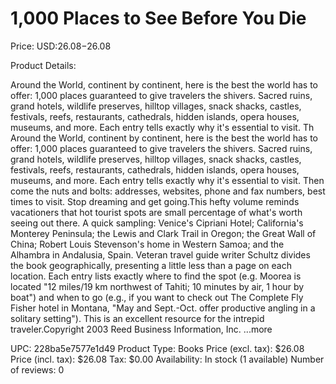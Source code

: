 # 1,000 Places to See Before You Die

Price: USD:$26.08-$26.08

Product Details:

Around the World, continent by continent, here is the best the world has to offer: 1,000 places guaranteed to give travelers the shivers. Sacred ruins, grand hotels, wildlife preserves, hilltop villages, snack shacks, castles, festivals, reefs, restaurants, cathedrals, hidden islands, opera houses, museums, and more. Each entry tells exactly why it's essential to visit. Th Around the World, continent by continent, here is the best the world has to offer: 1,000 places guaranteed to give travelers the shivers. Sacred ruins, grand hotels, wildlife preserves, hilltop villages, snack shacks, castles, festivals, reefs, restaurants, cathedrals, hidden islands, opera houses, museums, and more. Each entry tells exactly why it's essential to visit. Then come the nuts and bolts: addresses, websites, phone and fax numbers, best times to visit. Stop dreaming and get going.This hefty volume reminds vacationers that hot tourist spots are small percentage of what's worth seeing out there. A quick sampling: Venice's Cipriani Hotel; California's Monterey Peninsula; the Lewis and Clark Trail in Oregon; the Great Wall of China; Robert Louis Stevenson's home in Western Samoa; and the Alhambra in Andalusia, Spain. Veteran travel guide writer Schultz divides the book geographically, presenting a little less than a page on each location. Each entry lists exactly where to find the spot (e.g. Moorea is located "12 miles/19 km northwest of Tahiti; 10 minutes by air, 1 hour by boat") and when to go (e.g., if you want to check out The Complete Fly Fisher hotel in Montana, "May and Sept.-Oct. offer productive angling in a solitary setting"). This is an excellent resource for the intrepid traveler.Copyright 2003 Reed Business Information, Inc. ...more

UPC: 228ba5e7577e1d49
Product Type: Books
Price (excl. tax): $26.08
Price (incl. tax): $26.08
Tax: $0.00
Availability: In stock (1 available)
Number of reviews: 0